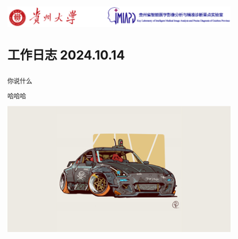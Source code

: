 ![image-20240410091331497](work_log.assets/image-20240410091331497.png)

#  工作日志 2024.10.14

## 

你说什么

哈哈哈

![978a6c482c6e4a50bd43ef5d43371bf3](work_log.assets/978a6c482c6e4a50bd43ef5d43371bf3.jpg)

